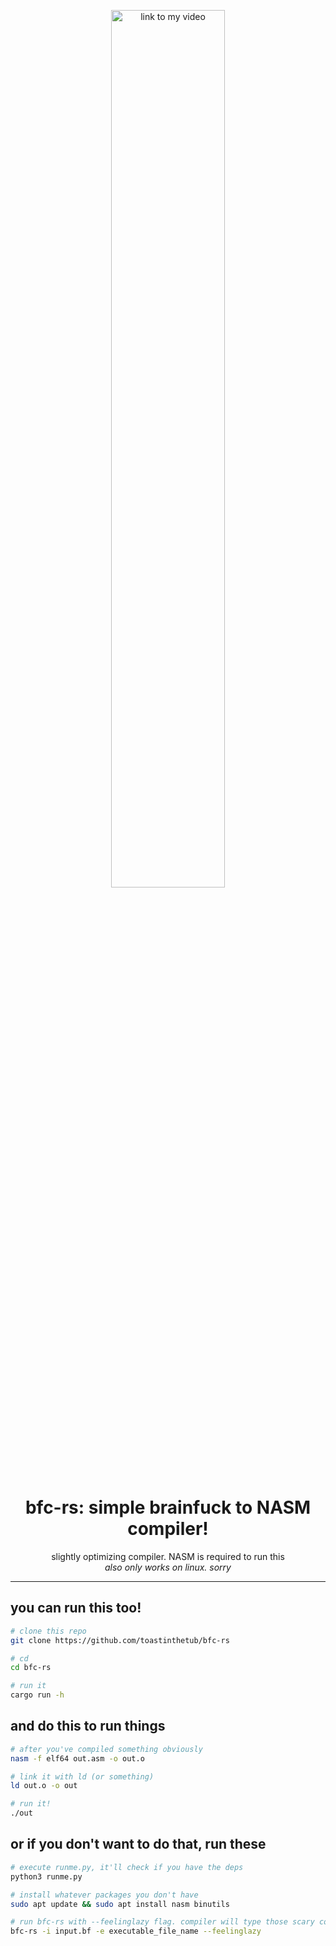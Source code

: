 <p align="center">
  <a href=""></a>
  <img src="https://drive.google.com/file/d/17bMdrGslpp36oWKKMzc6i86RpPGxz9-2/view?usp=sharing" width="60%" alt="link to my video">
</p>

<h1 align="center">bfc-rs: simple brainfuck to NASM compiler!</h1>

<p align="center">
  slightly optimizing compiler. NASM is required to run this <br/>
  <i>also only works on linux. sorry</i>
</p>

---
## you can run this too!
```bash
# clone this repo
git clone https://github.com/toastinthetub/bfc-rs

# cd
cd bfc-rs

# run it
cargo run -h

```
## and do this to run things
```bash
# after you've compiled something obviously
nasm -f elf64 out.asm -o out.o

# link it with ld (or something)
ld out.o -o out

# run it!
./out
```
## or if you don't want to do that, run these
```bash
# execute runme.py, it'll check if you have the deps
python3 runme.py

# install whatever packages you don't have
sudo apt update && sudo apt install nasm binutils

# run bfc-rs with --feelinglazy flag. compiler will type those scary commands for you
bfc-rs -i input.bf -e executable_file_name --feelinglazy 
